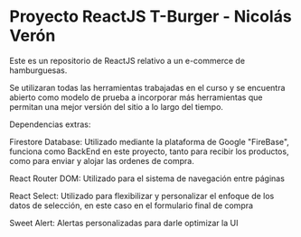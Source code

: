 # Proyecto ReactJS T-Burger - Nicolás Verón

Este es un repositorio de ReactJS relativo a un e-commerce de hamburguesas.

Se utilizaran todas las herramientas trabajadas en el curso y se encuentra abierto como modelo de prueba a incorporar más herramientas que permitan una mejor versión del sitio a lo largo del tiempo.

Dependencias extras:

Firestore Database: Utilizado mediante la plataforma de Google "FireBase", funciona como BackEnd en este proyecto, tanto para recibir los productos, como para enviar y alojar las ordenes de compra.

React Router DOM: Utilizado para el sistema de navegación entre páginas

React Select: Utilizado para flexibilizar y personalizar el enfoque de los datos de selección, en este caso en el formulario final de compra

Sweet Alert: Alertas personalizadas para darle optimizar la UI 


